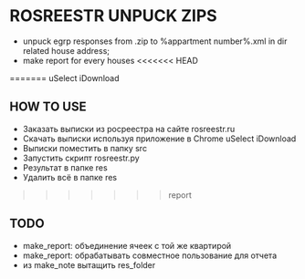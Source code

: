 # ROSREESTR UNPUCK ZIPS

  * unpuck egrp responses from .zip to %appartment number%.xml in dir related house address;
  * make report for every houses
<<<<<<< HEAD


=======
  uSelect iDownload
  
## HOW TO USE

  * Заказать выписки из росреестра на сайте rosreestr.ru
  * Скачать выписки используя приложение в Chrome  uSelect iDownload
  * Выписки поместить в папку src
  * Запустить скрипт rosreestr.py
  * Результат в папке res
  * Удалить всё в папке res
  
>>>>>>> report
## TODO

  * make_report: объединение ячеек с той же квартирой
  * make_report: обрабатывать совместное пользование для отчета
  * из make_note вытащить res_folder